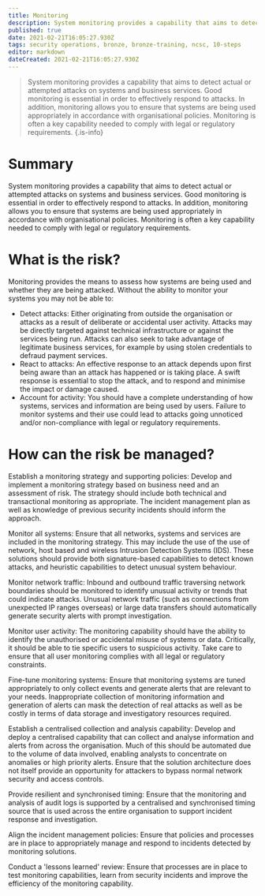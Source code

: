 ```yaml
---
title: Monitoring
description: System monitoring provides a capability that aims to detect actual or attempted attacks on systems and business services.
published: true
date: 2021-02-21T16:05:27.930Z
tags: security operations, bronze, bronze-training, ncsc, 10-steps
editor: markdown
dateCreated: 2021-02-21T16:05:27.930Z
---
```


> System monitoring provides a capability that aims to detect actual or attempted attacks on systems and business services. Good monitoring is essential in order to effectively respond to attacks. In addition, monitoring allows you to ensure that systems are being used appropriately in accordance with organisational policies. Monitoring is often a key capability needed to comply with legal or regulatory requirements.
{.is-info}

# Summary
System monitoring provides a capability that aims to detect actual or attempted attacks on systems and business services. Good monitoring is essential in order to effectively respond to attacks. In addition, monitoring allows you to ensure that systems are being used appropriately in accordance with organisational policies. Monitoring is often a key capability needed to comply with legal or regulatory requirements.

# What is the risk?
Monitoring provides the means to assess how systems are being used and whether they are being attacked. Without the ability to monitor your systems you may not be able to:

- Detect attacks: Either originating from outside the organisation or attacks as a result of deliberate or accidental user activity. Attacks may be directly targeted against technical infrastructure or against the services being run. Attacks can also seek to take advantage of legitimate business services, for example by using stolen credentials to defraud payment services.
- React to attacks: An effective response to an attack depends upon first being aware than an attack has happened or is taking place. A swift response is essential to stop the attack, and to respond and minimise the impact or damage caused.
- Account for activity: You should have a complete understanding of how systems, services and information are being used by users. Failure to monitor systems and their use could lead to attacks going unnoticed and/or non-compliance with legal or regulatory requirements.

# How can the risk be managed?
Establish a monitoring strategy and supporting policies: Develop and implement a monitoring strategy based on business need and an assessment of risk. The strategy should include both technical and transactional monitoring as appropriate. The incident management plan as well as knowledge of previous security incidents should inform the approach.

Monitor all systems: Ensure that all networks, systems and services are included in the monitoring strategy. This may include the use of the use of network, host based and wireless Intrusion Detection Systems (IDS). These solutions should provide both signature-based capabilities to detect known attacks, and heuristic capabilities to detect unusual system behaviour.

Monitor network traffic: Inbound and outbound traffic traversing network boundaries should be monitored to identify unusual activity or trends that could indicate attacks. Unusual network traffic (such as connections from unexpected IP ranges overseas) or large data transfers should automatically generate security alerts with prompt investigation.

Monitor user activity: The monitoring capability should have the ability to identify the unauthorised or accidental misuse of systems or data. Critically, it should be able to tie specific users to suspicious activity. Take care to ensure that all user monitoring complies with all legal or regulatory constraints.

Fine-tune monitoring systems: Ensure that monitoring systems are tuned appropriately to only collect events and generate alerts that are relevant to your needs. Inappropriate collection of monitoring information and generation of alerts can mask the detection of real attacks as well as be costly in terms of data storage and investigatory resources required.

Establish a centralised collection and analysis capability: Develop and deploy a centralised capability that can collect and analyse information and alerts from across the organisation. Much of this should be automated due to the volume of data involved, enabling analysts to concentrate on anomalies or high priority alerts. Ensure that the solution architecture does not itself provide an opportunity for attackers to bypass normal network security and access controls.

Provide resilient and synchronised timing: Ensure that the monitoring and analysis of audit logs is supported by a centralised and synchronised timing source that is used across the entire organisation to support incident response and investigation.

Align the incident management policies: Ensure that policies and processes are in place to appropriately manage and respond to incidents detected by monitoring solutions.

Conduct a 'lessons learned' review: Ensure that processes are in place to test monitoring capabilities, learn from security incidents and improve the efficiency of the monitoring capability.